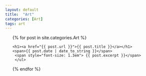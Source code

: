 ```yaml
---
layout: default
title:  "Art"
categories: [Art]
tags: art
---
```


<ul>
<div class="item2">
  {% for post in site.categories.Art %}

  </div>

    <h1><a href="{{ post.url }}">{{ post.title }}</a></h1>
    <span>{{ post.date | date_to_string }}</span>
     <span style="font-size: 1.3em"> {{ post.excerpt }}</span>
     </ul>
    
  {% endfor %}

